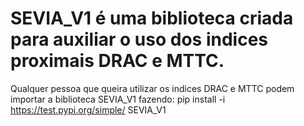 # SEVIA_V1 é uma biblioteca criada para auxiliar o uso dos indices proximais DRAC e MTTC.
Qualquer pessoa que queira utilizar os indices DRAC e MTTC podem importar a biblioteca SEVIA_V1 fazendo: pip install -i https://test.pypi.org/simple/ SEVIA_V1

